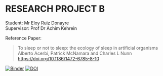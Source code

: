 #  RESEARCH PROJECT B
Student: Mr Eloy Ruiz Donayre  
Supervisor: Prof Dr Achim Kehrein  

Reference Paper:  
> To sleep or not to sleep: the ecology of sleep in artificial organisms  
> Alberto Acerbi, Patrick McNamara and Charles L Nunn  
> https://doi.org/10.1186/1472-6785-8-10 

[![Binder](https://mybinder.org/badge.svg)](https://mybinder.org/v2/gh/EloyRD/research-project-b/master)
[![DOI](https://zenodo.org/badge/DOI/10.5281/zenodo.1421964.svg)](https://doi.org/10.5281/zenodo.1421964)
